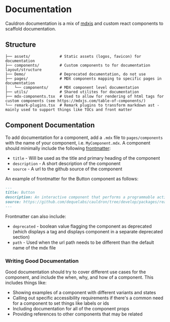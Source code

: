 # Documentation

Cauldron documentation is a mix of [mdxjs](https://mdxjs.com/) and custom react components to scaffold documentation.

## Structure

```
├── assets/             # Static assets (logos, favicon) for documentation
├── components/         # Custom components to for documentation layout/structure
├── Demo/               # Deprecated documentation, do not use
├── pages/              # MDX components mapping to specific pages in documentation
│   └── components/     # MDX component level documentation
├── utils/              # Shared utilites for documentation
├── mdx-components.tsx  # Used to allow for rendering of html tags for custom components (see https://mdxjs.com/table-of-components/)
└── remark-plugins.tsx  # Remark plugins to transform markdown ast - mainly used to support things like TOCs and front matter
```

## Component Documentation

To add documentation for a component, add a `.mdx` file to `pages/components` with the name of your component, i.e. `MyComponent.mdx`. A component should minimally include the following [frontmatter](https://mdxjs.com/guides/frontmatter/):

- `title` - Will be used as the title and primary heading of the component
- `description` - A short description of the component
- `source` - A url to the github source of the component

An example of frontmatter for the Button component as follows:

```md
---
title: Button
description: An interactive component that performs a programmable action when activated by the user.
source: https://github.com/dequelabs/cauldron/tree/develop/packages/react/src/components/Button/index.tsx
---
```

Frontmatter can also include:

- `deprecated` - boolean value flagging the component as deprecated (which displays a tag and displays component in a separate deprecated section)
- `path` - Used when the url path needs to be different than the default name of the mdx file

### Writing Good Documentation

Good documentation should try to cover different use cases for the component, and include the when, why, and how of a component. This includes things like:

- Showing examples of a component with different variants and states
- Calling out specific accessibility requirements if there's a common need for a component to set things like labels or ids
- Including documentation for all of the component props
- Providing references to other components that may be related
